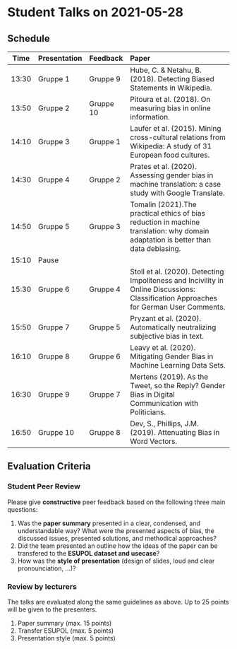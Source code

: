 # Student Talks on 2021-05-28

## Schedule

| Time        | Presentation           | Feedback  | Paper  |
| ------------- | ------------- | ------------- |:-----------------------------------------------|
| 13:30 | Gruppe 1  | Gruppe 9  | Hube, C. & Netahu, B. (2018). Detecting Biased Statements in Wikipedia. |
| 13:50 | Gruppe 2  | Gruppe 10 | Pitoura et al. (2018). On measuring bias in online information. |
| 14:10 | Gruppe 3  | Gruppe 1  | Laufer et al. (2015). Mining cross-cultural relations from Wikipedia: A study of 31 European food cultures. |
| 14:30 | Gruppe 4  | Gruppe 2  | Prates et al. (2020). Assessing gender bias in machine translation: a case study with Google Translate. |
| 14:50 | Gruppe 5  | Gruppe 3  | Tomalin (2021).The practical ethics of bias reduction in machine translation: why domain adaptation is better than data debiasing. |
| 15:10 | Pause  |   | |
| 15:30 | Gruppe 6  | Gruppe 4  | Stoll et al. (2020). Detecting Impoliteness and Incivility in Online Discussions: Classification Approaches for German User Comments. |
| 15:50 | Gruppe 7  | Gruppe 5  | Pryzant et al. (2020). Automatically neutralizing subjective bias in text. |
| 16:10 | Gruppe 8  | Gruppe 6  | Leavy et al. (2020). Mitigating Gender Bias in Machine Learning Data Sets. |
| 16:30 | Gruppe 9  | Gruppe 7  | Mertens (2019). As the Tweet, so the Reply? Gender Bias in Digital Communication with Politicians. |
| 16:50 | Gruppe 10 | Gruppe 8  | Dev, S., Phillips, J.M. (2019). Attenuating Bias in Word Vectors. |

## Evaluation Criteria 

### Student Peer Review 

Please give __constructive__ peer feedback based on the following three main questions:

1. Was the __paper summary__ presented in a clear, condensed, and understandable way? What were the presented aspects of bias, the discussed issues, presented solutions, and methodical approaches? 
2. Did the team presented an outline how the ideas of the paper can be transfered to the __ESUPOL dataset and usecase__?
3. How was the __style of presentation__ (design of slides, loud and clear pronounciation, ...)?

### Review by lecturers

The talks are evaluated along the same guidelines as above. Up to 25 points will be given to the presenters. 

1. Paper summary (max. 15 points)
2. Transfer ESUPOL (max. 5 points)
3. Presentation style (max. 5 points)

